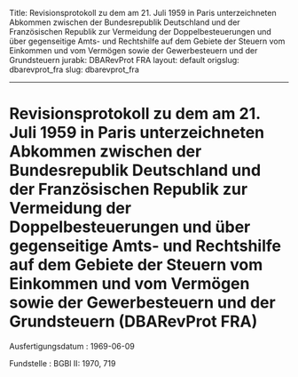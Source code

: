 Title: Revisionsprotokoll zu dem am 21. Juli 1959 in Paris unterzeichneten Abkommen
  zwischen der Bundesrepublik Deutschland und der Französischen Republik zur Vermeidung
  der Doppelbesteuerungen und über gegenseitige Amts- und Rechtshilfe auf dem Gebiete
  der Steuern vom Einkommen und vom Vermögen sowie der Gewerbesteuern und der Grundsteuern
jurabk: DBARevProt FRA
layout: default
origslug: dbarevprot_fra
slug: dbarevprot_fra

---

# Revisionsprotokoll zu dem am 21. Juli 1959 in Paris unterzeichneten Abkommen zwischen der Bundesrepublik Deutschland und der Französischen Republik zur Vermeidung der Doppelbesteuerungen und über gegenseitige Amts- und Rechtshilfe auf dem Gebiete der Steuern vom Einkommen und vom Vermögen sowie der Gewerbesteuern und der Grundsteuern (DBARevProt FRA)

Ausfertigungsdatum
:   1969-06-09

Fundstelle
:   BGBl II: 1970, 719


